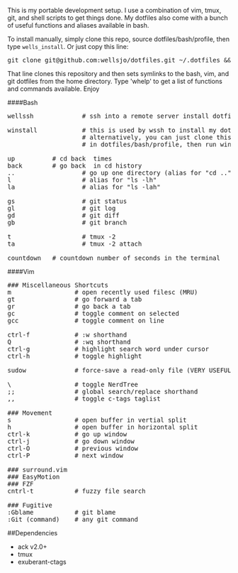 This is my portable development setup.  I use a combination of vim, tmux, git, and shell scripts to get things done.  My dotfiles also come with a bunch of useful functions and aliases available in bash.

To install manually, simply clone this repo, source dotfiles/bash/profile, then type ```wells_install```.  Or just copy this line:

<pre>
git clone git@github.com:wellsjo/dotfiles.git ~/.dotfiles && source ~/.dotfiles/bash/profile && wells_install
</pre>

That line clones this repository and then sets symlinks to the bash, vim, and git dotfiles from the home directory.  Type 'whelp' to get a list of functions and commands available.  Enjoy

####Bash
<pre>
wellssh             # ssh into a remote server install dotfile setup from this repository

winstall            # this is used by wssh to install my dotfiles upon entering a remote machine.
                    # alternatively, you can just clone this repository, source the profile located
                    # in dotfiles/bash/profile, then run winstall.  This is explained above.

up <number>         # cd back <number> times
back <number>       # go back <number> in cd history
..                  # go up one directory (alias for "cd ..")
l                   # alias for "ls -lh"
la                  # alias for "ls -lah"

gs                  # git status
gl                  # git log
gd                  # git diff
gb                  # git branch

t                   # tmux -2
ta                  # tmux -2 attach

countdown <number>  # countdown number of seconds in the terminal
</pre>

####Vim
<pre>
### Miscellaneous Shortcuts
m                 # open recently used filesc (MRU)
gt                # go forward a tab
gr                # go back a tab
gc                # toggle comment on selected
gcc               # toggle comment on line

ctrl-f            # :w shorthand
Q                 # :wq shorthand
ctrl-g            # highlight search word under cursor
ctrl-h            # toggle highlight

sudow             # force-save a read-only file (VERY USEFUL)

\                 # toggle NerdTree
;;                # global search/replace shorthand
,,                # toggle c-tags taglist

### Movement
s                 # open buffer in vertial split
h                 # open buffer in horizontal split
ctrl-k            # go up window
ctrl-j            # go down window
ctrl-O            # previous window
ctrl-P            # next window

### surround.vim
### EasyMotion
### FZF
cntrl-t           # fuzzy file search

### Fugitive
:Gblame           # git blame
:Git (command)    # any git command
</pre>

##Dependencies
- ack v2.0+
- tmux
- exuberant-ctags
